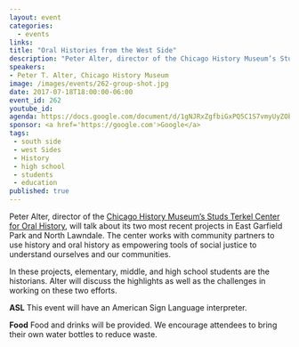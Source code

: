 ```yaml
---
layout: event
categories:
  - events
links:
title: "Oral Histories from the West Side"
description: "Peter Alter, director of the Chicago History Museum’s Studs Terkel Center for Oral History, will talk about two recent projects in East Garfield Park and North Lawndale working with students to document oral histories of their communities. "
speakers:
- Peter T. Alter, Chicago History Museum
image: /images/events/262-group-shot.jpg
date: 2017-07-18T18:00:00-06:00
event_id: 262
youtube_id:
agenda: https://docs.google.com/document/d/1gNJRxZgfbiGxPQ5C1S7vmyUyZOb0tbEWWjNcEAICj7U/edit#
sponsor: <a href='https://google.com'>Google</a>
tags:
 - south side
 - west Sides
 - History
 - high school
 - students
 - education
published: true
---
```


Peter Alter, director of the [Chicago History Museum’s Studs Terkel Center for Oral History](https://www.chicagohistory.org/tag/oral-history/), will talk about its two most recent projects in East Garfield Park and North Lawndale. The center works with community partners to use history and oral history as empowering tools of social justice to understand ourselves and our communities.

In these projects, elementary, middle, and high school students are the historians. Alter will discuss the highlights as well as the challenges in working on these two efforts.


**ASL** This event will have an American Sign Language interpreter.

**Food** Food and drinks will be provided. We encourage attendees to bring their own water bottles to reduce waste.
